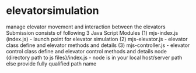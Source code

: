 # elevatorsimulation
manage elevator movement and interaction between the elevators
Submission consists of following 3 Java Script Modules
(1) mjs-index.js (index.js) - launch point for elevator simulation
(2) mjs-elevator.js - elevator class define and elevator methods and details
(3) mjs-controller.js - elevator control class define and elevator control methods and details 
node {directory path to js files}/index.js - node is in your local host/server path else provide fully qualified path name
